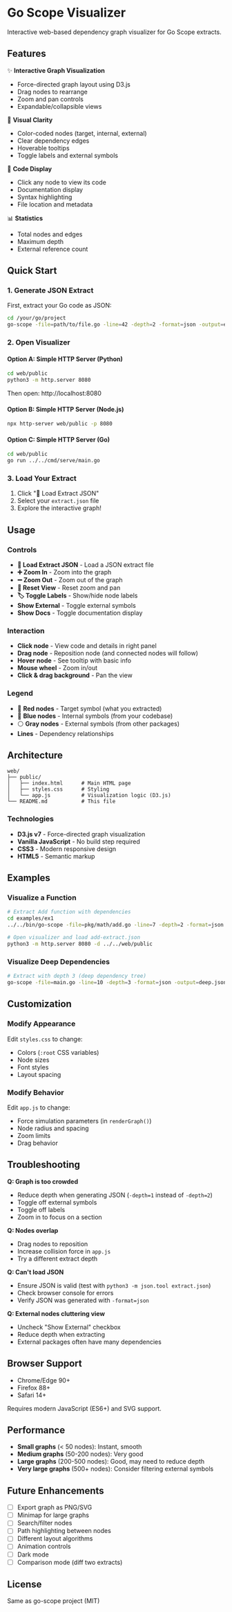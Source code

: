 # Go Scope Visualizer

Interactive web-based dependency graph visualizer for Go Scope extracts.

## Features

✨ **Interactive Graph Visualization**
- Force-directed graph layout using D3.js
- Drag nodes to rearrange
- Zoom and pan controls
- Expandable/collapsible views

🎨 **Visual Clarity**
- Color-coded nodes (target, internal, external)
- Clear dependency edges
- Hoverable tooltips
- Toggle labels and external symbols

📝 **Code Display**
- Click any node to view its code
- Documentation display
- Syntax highlighting
- File location and metadata

📊 **Statistics**
- Total nodes and edges
- Maximum depth
- External reference count

## Quick Start

### 1. Generate JSON Extract

First, extract your Go code as JSON:

```bash
cd /your/go/project
go-scope -file=path/to/file.go -line=42 -depth=2 -format=json -output=extract.json
```

### 2. Open Visualizer

#### Option A: Simple HTTP Server (Python)

```bash
cd web/public
python3 -m http.server 8080
```

Then open: http://localhost:8080

#### Option B: Simple HTTP Server (Node.js)

```bash
npx http-server web/public -p 8080
```

#### Option C: Simple HTTP Server (Go)

```bash
cd web/public
go run ../../cmd/serve/main.go
```

### 3. Load Your Extract

1. Click "📁 Load Extract JSON"
2. Select your `extract.json` file
3. Explore the interactive graph!

## Usage

### Controls

- **📁 Load Extract JSON** - Load a JSON extract file
- **➕ Zoom In** - Zoom into the graph
- **➖ Zoom Out** - Zoom out of the graph
- **🎯 Reset View** - Reset zoom and pan
- **🏷️ Toggle Labels** - Show/hide node labels
- **Show External** - Toggle external symbols
- **Show Docs** - Toggle documentation display

### Interaction

- **Click node** - View code and details in right panel
- **Drag node** - Reposition node (and connected nodes will follow)
- **Hover node** - See tooltip with basic info
- **Mouse wheel** - Zoom in/out
- **Click & drag background** - Pan the view

### Legend

- 🔴 **Red nodes** - Target symbol (what you extracted)
- 🔵 **Blue nodes** - Internal symbols (from your codebase)
- ⚪ **Gray nodes** - External symbols (from other packages)
- **Lines** - Dependency relationships

## Architecture

```
web/
├── public/
│   ├── index.html      # Main HTML page
│   ├── styles.css      # Styling
│   └── app.js          # Visualization logic (D3.js)
└── README.md           # This file
```

### Technologies

- **D3.js v7** - Force-directed graph visualization
- **Vanilla JavaScript** - No build step required
- **CSS3** - Modern responsive design
- **HTML5** - Semantic markup

## Examples

### Visualize a Function

```bash
# Extract Add function with dependencies
cd examples/ex1
../../bin/go-scope -file=pkg/math/add.go -line=7 -depth=2 -format=json -output=add-extract.json

# Open visualizer and load add-extract.json
python3 -m http.server 8080 -d ../../web/public
```

### Visualize Deep Dependencies

```bash
# Extract with depth 3 (deep dependency tree)
go-scope -file=main.go -line=10 -depth=3 -format=json -output=deep.json
```

## Customization

### Modify Appearance

Edit `styles.css` to change:
- Colors (`:root` CSS variables)
- Node sizes
- Font styles
- Layout spacing

### Modify Behavior

Edit `app.js` to change:
- Force simulation parameters (in `renderGraph()`)
- Node radius and spacing
- Zoom limits
- Drag behavior

## Troubleshooting

**Q: Graph is too crowded**
- Reduce depth when generating JSON (`-depth=1` instead of `-depth=2`)
- Toggle off external symbols
- Toggle off labels
- Zoom in to focus on a section

**Q: Nodes overlap**
- Drag nodes to reposition
- Increase collision force in `app.js`
- Try a different extract depth

**Q: Can't load JSON**
- Ensure JSON is valid (test with `python3 -m json.tool extract.json`)
- Check browser console for errors
- Verify JSON was generated with `-format=json`

**Q: External nodes cluttering view**
- Uncheck "Show External" checkbox
- Reduce depth when extracting
- External packages often have many dependencies

## Browser Support

- Chrome/Edge 90+
- Firefox 88+
- Safari 14+

Requires modern JavaScript (ES6+) and SVG support.

## Performance

- **Small graphs** (< 50 nodes): Instant, smooth
- **Medium graphs** (50-200 nodes): Very good
- **Large graphs** (200-500 nodes): Good, may need to reduce depth
- **Very large graphs** (500+ nodes): Consider filtering external symbols

## Future Enhancements

- [ ] Export graph as PNG/SVG
- [ ] Minimap for large graphs
- [ ] Search/filter nodes
- [ ] Path highlighting between nodes
- [ ] Different layout algorithms
- [ ] Animation controls
- [ ] Dark mode
- [ ] Comparison mode (diff two extracts)

## License

Same as go-scope project (MIT)
